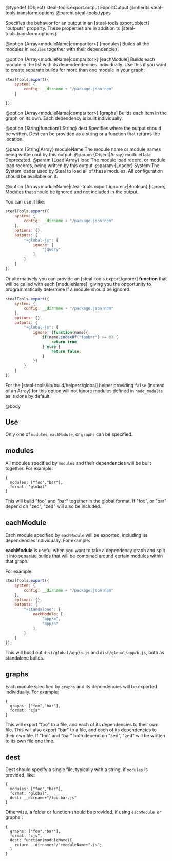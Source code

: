 @typedef {Object} steal-tools.export.output ExportOutput
@inherits steal-tools.transform.options
@parent steal-tools.types

Specifies the behavior for an output in an [steal-tools.export.object] "outputs" property. These properties are in
addition to [steal-tools.transform.options].

@option {Array<moduleName|comparitor>} [modules] Builds all the modules in `modules` together 
with their dependencies. 


@option {Array<moduleName|comparitor>} [eachModule] Builds each module in the list with its dependendencies individually. Use this if you want to create separate builds for more than one module in your graph:

```js
stealTools.export({
	system: {
		config: __dirname + "/package.json!npm"
	}

});
```

@option {Array<moduleName|comparitor>} [graphs] Builds each item in the graph on its own. Each dependency is 
built individually.

@option {String|function():String} dest Specifies where the 
output should be written.  Dest can be provided as a string or a function that returns the
location.

  @param {String|Array<String>} moduleName The module name or module names being written
  out by this output.
  @param {Object|Array<Object>} moduleData Deprecated.
  @param {Load|Array<Load>} load The module load record, or module load records, being written by this output. 
  @param {Loader} System The System loader used by Steal to load all of these modules.  All configuration
  should be available on it.
 
@option {Array<moduleName|steal-tools.export.ignorer>|Boolean} [ignore] Modules that should be ignored and not included in the output.

You can use it like:

```js
stealTools.export({
	system: {
		config: __dirname + "/package.json!npm"
	},
	options: {},
	outputs: {
		"+global-js": {
			ignore: [
				"jquery"
			]
		}
	}
})
```

Or alternatively you can provide an [steal-tools.export.ignorer] **function** that will be called with each [moduleName], giving you the opportunity to programmatically determine if a module should be ignored.

```js
stealTools.export({
	system: {
		config: __dirname + "/package.json!npm"
	},
	options: {},
	outputs: {
		"+global-js": {
			ignore: [function(name){
				if(name.indexOf("foobar") >= 0) {
					return true;
				} else {
					return false;
				}
			}]
		}
	}
})
```

For the [steal-tools/lib/build/helpers/global] helper providing `false` (instead of an Array) for this option will not ignore modules defined in `node_modules` as is done by default.

@body

## Use

Only one of `modules`, `eachModule`, or `graphs` can be specified.  

## modules

All modules specified by `modules` and their dependencies will be built together.  For example:

```
{
  modules: ["foo","bar"],
  format: "global"
}
```

This will build "foo" and "bar" together in the global format.  If "foo", or "bar" depend on "zed", "zed"
will also be included.

## eachModule

Each module specified by `eachModule` will be exported, including its dependencies individually.  For example:

**eachModule** is useful when you want to take a dependency graph and split it into separate builds that will be combined around certain modules within that graph.

For example:

```js
stealTools.export({
	system: {
		config: __dirname + "/package.json!npm"
	},
	options: {},
	outputs: {
		"+standalone": {
			eachModule: [
				"app/a",
				"app/b"
			]
		}
	}
});
```

This will build out `dist/global/app/a.js` and `dist/global/app/b.js`, both as standalone builds.

## graphs

Each module specified by `graphs` and its dependencies will be exported individually.  For example:

```
{
  graphs: ["foo","bar"],
  format: "cjs"
}
```

This will export "foo" to a file, and each of its dependencies to their own file.  This will also export "bar"
to a file, and each of its dependencies to their own file.  If "foo" and "bar" both depend on "zed", "zed"
will be written to its own file one time.


## dest

Dest should specify a single file, typically with a string, if `modules` is provided, like:

```
{
  modules: ["foo","bar"],
  format: "global",
  dest: __dirname+"/foo-bar.js"
}
```

Otherwise, a folder or function should be provided, if using `eachModule or `graphs`:

```
{
  graphs: ["foo","bar"],
  format: "cjs",
  dest: function(moduleName){
    return __dirname+"/"+moduleName+".js";
  }
}
```
